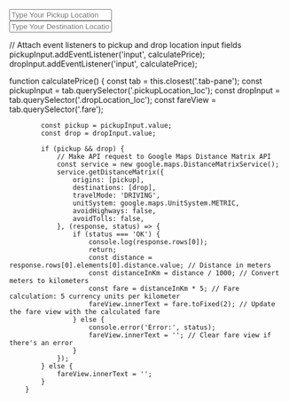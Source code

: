 <div class="col-lg-6 col-12 mb-3">
                                                    <div class="form-group green">
                                                        <input type="text"
                                                            class="form-control pickupLocation-{{ $value->id }} pickupLocation_loc"
                                                            id="pickupLocation-{{ $value->id }}"
                                                            placeholder="Type Your Pickup Location" name="pickup_location">
                                                        <label for=""><img src="assets/images/location.svg"
                                                                class="img-fluid" alt=""></label>
                                                    </div>
                                                </div>
                                                <div class="col-lg-6 col-12 mb-3">
                                                    <div class="form-group red">
                                                        <input type="text"
                                                            class="form-control dropLocation-{{ $value->id }} dropLocation_loc"
                                                            id="dropLocation-{{ $value->id }}"
                                                            placeholder="Type Your Destination Location"
                                                            name="drop_location">
                                                    </div>
                                                </div>

// Attach event listeners to pickup and drop location input fields
                pickupInput.addEventListener('input', calculatePrice);
                dropInput.addEventListener('input', calculatePrice);

function calculatePrice() {
            const tab = this.closest('.tab-pane');
            const pickupInput = tab.querySelector('.pickupLocation_loc');
            const dropInput = tab.querySelector('.dropLocation_loc');
            const fareView = tab.querySelector('.fare');

            const pickup = pickupInput.value;
            const drop = dropInput.value;

            if (pickup && drop) {
                // Make API request to Google Maps Distance Matrix API
                const service = new google.maps.DistanceMatrixService();
                service.getDistanceMatrix({
                    origins: [pickup],
                    destinations: [drop],
                    travelMode: 'DRIVING',
                    unitSystem: google.maps.UnitSystem.METRIC,
                    avoidHighways: false,
                    avoidTolls: false,
                }, (response, status) => {
                    if (status === 'OK') {
                        console.log(response.rows[0]);
                        return;
                        const distance = response.rows[0].elements[0].distance.value; // Distance in meters
                        const distanceInKm = distance / 1000; // Convert meters to kilometers
                        const fare = distanceInKm * 5; // Fare calculation: 5 currency units per kilometer
                        fareView.innerText = fare.toFixed(2); // Update the fare view with the calculated fare
                    } else {
                        console.error('Error:', status);
                        fareView.innerText = ''; // Clear fare view if there's an error
                    }
                });
            } else {
                fareView.innerText = '';
            }
        }

